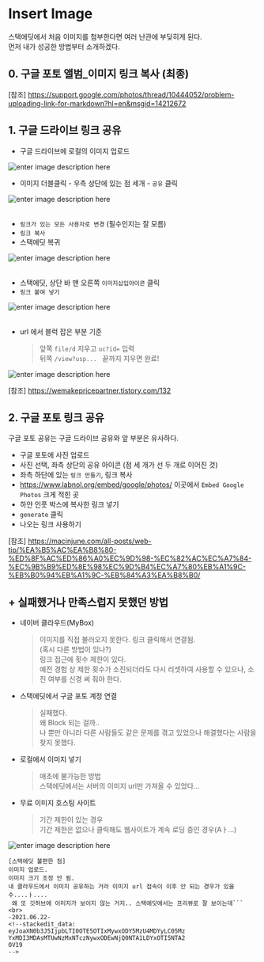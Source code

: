 # Insert Image

스택에딧에서 처음 이미지를 첨부한다면 여러 난관에 부딪히게 된다.    
먼저 내가 성공한 방법부터 소개하겠다.
## 0. 구글 포토 앨범_이미지 링크 복사 (최종)




[참조] https://support.google.com/photos/thread/10444052/problem-uploading-link-for-markdown?hl=en&msgid=14212672


## 1. 구글 드라이브 링크 공유
- 구글 드라이브에 로컬의 이미지 업로드

![enter image description here](https://lh3.googleusercontent.com/LhHRnqIPcbjAXjwmDVCPTAjkQR-t-naOOOrCAZHMHSf9F4CsGm4tu5qYwLZ-A83FGfyPZcXfA4VKIBQhVmB7zj6k6opuUcbdV6E3ifmmEsR26IHZOlPUXR7C8Mn7NcrRJ7rki_WZUw=w2400)


   
- 이미지 더블클릭 - 우측 상단에 있는 점 세개  -  ```공유``` 클릭

![enter image description here](https://drive.google.com/uc?id=1x6JefbzJ3PAXm5tp3F-NTZjRyXglt5ej)
<br><br>
- ```링크가 있는 모든 사용자로 변경``` (필수인지는 잘 모름)
-  ```링크 복사``` 
-  스택에딧 복귀

![enter image description here](https://drive.google.com/uc?id=1Xse6Lkq8mA3RDY2eq883ZHE1hSA74RDA)
<br><br>
- 스택에딧, 상단 바 맨 오른쪽 ```이미지삽입아이콘``` 클릭
- ```링크 붙여 넣기```

![enter image description here](https://drive.google.com/uc?id=1PG9ZhXxx6HvRcYC3WHt-833v0qSXaac5)
<br><br>
- url 에서 블럭 잡은 부분 기준
	>앞쪽 ```file/d``` 지우고 ```uc?id=``` 입력    
		뒤쪽 ```/view?usp... ```  끝까지 지우면 완료!

![enter image description here](https://drive.google.com/uc?id=1wWl_j0107m6-FRChXSbvcFS4SGD-Pkmd)


[참조] https://wemakepricepartner.tistory.com/132
## 2. 구글 포토 링크 공유
구글 포토 공유는 구글 드라이브 공유와 앞 부분은 유사하다.
- 구글 포토에 사진 업로드
- 사진 선택, 좌측 상단의 공유 아이콘
(점 세 개가 선 두 개로 이어진 것)
- 좌측 하단에 있는 ```링크 만들기```, 링크 복사
- https://www.labnol.org/embed/google/photos/
 이곳에서 ```Embed Google Photos``` 크게 적힌 곳
- 하얀 인풋 박스에 복사한 링크 넣기
-  ```generate``` 클릭 
- 나오는 링크 사용하기

[참조] https://macinjune.com/all-posts/web-tip/%EA%B5%AC%EA%B8%80-%ED%8F%AC%ED%86%A0%EC%9D%98-%EC%82%AC%EC%A7%84-%EC%9B%B9%ED%8E%98%EC%9D%B4%EC%A7%80%EB%A1%9C-%EB%B0%94%EB%A1%9C-%EB%84%A3%EA%B8%B0/



## + 실패했거나 만족스럽지 못했던 방법
- 네이버 클라우드(MyBox)
	>이미지를 직접 불러오지 못한다. 링크 클릭해서 연결됨.    
	(혹시 다른 방법이 있나?)    
	> 링크 접근에 횟수 제한이 있다.    
	예전 경험 상 제한 횟수가 소진되더라도 다시 리셋하여 사용할 수 있으나,  소진 여부를 신경 써 줘야 한다.
	

- 스택에딧에서 구글 포토 계정 연결
	>실패했다.    
	왜 Block 되는 걸까..    
	나 뿐만 아니라 다른 사람들도 같은 문제를 겪고 있었으나 해결했다는 사람을 찾지 못했다.
- 로컬에서 이미지 넣기
	> 애초에 불가능한 방법    
	스택에딧에서는 서버의 이미지 url만 가져올 수 있었다...
- 무료 이미지 호스팅 사이트
	> 기간 제한이 있는 경우    
	기간 제한은 없으나 클릭해도 웹사이트가 계속 로딩 중인 경우(Aㅏ...)


![enter image description here](https://lh3.googleusercontent.com/4H92nRZ7faiMB0n4-S0K52i3muXbIvxRxKabwYQnbIdo8_mtqE8BMG_Hy0glOG2_XMhgQK525U_7PCmsjwy9KCWB29EIjbZaSXYwpvNMkHdR-9L-ymZ9AgB6Oe-XQbJgae9JKIIfye7xAqkOvRbTkcsnHMFGktYNYgOz0AoJxtmQwjOBsmkh45o1pXErRpucs3sa5qUxflCofSFBtpC9GUX4gnamOH7nbzYgsRWhPyq39VOGzd5dS66XAkSRLzHxhuYij_88aZGQYOzRRu4LxdEwQJ3qKWwusPfwus-MpFkBkldSVakX-NNbrRWteQecVAn5wn1t5mMrAltbaVFw59t7djwUXnWbNbE6DQBj54JTA4mc0aM9RmtC65Wk0XOKKHZZqFrGcDoIz-TlSuVMiDmEqF1Z0-uPi_3trkJ2L-UtK3loN84NgNBrY6f_Ypztuu_YFrY-ZASIgcX7XSQRkQjRzTS5mnzsFnvFL7tuFvhnuC9P72zS4akb0vyMldEVx-NSasBpMmd6ES-0xzMjI46XjbX9BRhCt9FBiK4M9Z2YpJHGToJ5sZDjqI_p6kWJR9RMyIvYUQhhZv1OuBalr_40qo_y3RGEESiyMojxIo3TzizTcLnD0FcMUL6qdPl562LwLiiM1xkYdOh7WTjjuLTNVPg_GQm7XYGq1Qs0akhAAcT8OC-zksQpx598byj8vMwsWykMb4uKinyfRzufjkq1=w705-h798-no?authuser=0)
```
[스택에딧 불편한 점]
이미지 업로드.
이미지 크기 조정 안 됨.
내 클라우드에서 이미지 공유하는 거라 이미지 url 접속이 이후 안 되는 경우가 있을 수....ㅏ....
 왜 또 깃허브에 이미지가 보이지 않는 거지.. 스택에딧에서는 프리뷰로 잘 보이는데```
<br>
-2021.06.22-
<!--stackedit_data:
eyJoaXN0b3J5IjpbLTI0OTE5OTIxMywxODY5MzU4MDYyLC05Mz
YxMDI3MDAsMTUwNzMxNTczNywxODEwNjQ0NTA1LDYxOTI5NTA2
OV19
-->